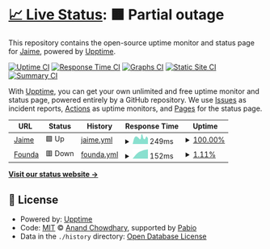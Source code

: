 # [📈 Live Status](https://status.jaimezpe.com): <!--live status--> **🟧 Partial outage**

This repository contains the open-source uptime monitor and status page for [Jaime](info@jaimezpe.com), powered by [Upptime](https://github.com/upptime/upptime).

[![Uptime CI](https://github.com/jaimezpe/bio-status/workflows/Uptime%20CI/badge.svg)](https://github.com/jaimezpe/bio-status/actions?query=workflow%3A%22Uptime+CI%22)
[![Response Time CI](https://github.com/jaimezpe/bio-status/workflows/Response%20Time%20CI/badge.svg)](https://github.com/jaimezpe/bio-status/actions?query=workflow%3A%22Response+Time+CI%22)
[![Graphs CI](https://github.com/jaimezpe/bio-status/workflows/Graphs%20CI/badge.svg)](https://github.com/jaimezpe/bio-status/actions?query=workflow%3A%22Graphs+CI%22)
[![Static Site CI](https://github.com/jaimezpe/bio-status/workflows/Static%20Site%20CI/badge.svg)](https://github.com/jaimezpe/bio-status/actions?query=workflow%3A%22Static+Site+CI%22)
[![Summary CI](https://github.com/jaimezpe/bio-status/workflows/Summary%20CI/badge.svg)](https://github.com/jaimezpe/bio-status/actions?query=workflow%3A%22Summary+CI%22)

With [Upptime](https://upptime.js.org), you can get your own unlimited and free uptime monitor and status page, powered entirely by a GitHub repository. We use [Issues](https://github.com/jaimezpe/bio-status/issues) as incident reports, [Actions](https://github.com/jaimezpe/bio-status/actions) as uptime monitors, and [Pages](https://status.jaimezpe.com) for the status page.

<!--start: status pages-->
<!-- This summary is generated by Upptime (https://github.com/upptime/upptime) -->
<!-- Do not edit this manually, your changes will be overwritten -->
<!-- prettier-ignore -->
| URL | Status | History | Response Time | Uptime |
| --- | ------ | ------- | ------------- | ------ |
| <img alt="" src="https://icons.duckduckgo.com/ip3/www.jaimezpe.com.ico" height="13"> [Jaime](https://www.jaimezpe.com) | 🟩 Up | [jaime.yml](https://github.com/Jaimezpe/bio-status/commits/HEAD/history/jaime.yml) | <details><summary><img alt="Response time graph" src="./graphs/jaime/response-time-week.png" height="20"> 249ms</summary><br><a href="https://Jaimezpe.github.io/bio-status/history/jaime"><img alt="Response time 249" src="https://img.shields.io/endpoint?url=https%3A%2F%2Fraw.githubusercontent.com%2FJaimezpe%2Fbio-status%2FHEAD%2Fapi%2Fjaime%2Fresponse-time.json"></a><br><a href="https://Jaimezpe.github.io/bio-status/history/jaime"><img alt="24-hour response time 218" src="https://img.shields.io/endpoint?url=https%3A%2F%2Fraw.githubusercontent.com%2FJaimezpe%2Fbio-status%2FHEAD%2Fapi%2Fjaime%2Fresponse-time-day.json"></a><br><a href="https://Jaimezpe.github.io/bio-status/history/jaime"><img alt="7-day response time 249" src="https://img.shields.io/endpoint?url=https%3A%2F%2Fraw.githubusercontent.com%2FJaimezpe%2Fbio-status%2FHEAD%2Fapi%2Fjaime%2Fresponse-time-week.json"></a><br><a href="https://Jaimezpe.github.io/bio-status/history/jaime"><img alt="30-day response time 249" src="https://img.shields.io/endpoint?url=https%3A%2F%2Fraw.githubusercontent.com%2FJaimezpe%2Fbio-status%2FHEAD%2Fapi%2Fjaime%2Fresponse-time-month.json"></a><br><a href="https://Jaimezpe.github.io/bio-status/history/jaime"><img alt="1-year response time 249" src="https://img.shields.io/endpoint?url=https%3A%2F%2Fraw.githubusercontent.com%2FJaimezpe%2Fbio-status%2FHEAD%2Fapi%2Fjaime%2Fresponse-time-year.json"></a></details> | <details><summary><a href="https://Jaimezpe.github.io/bio-status/history/jaime">100.00%</a></summary><a href="https://Jaimezpe.github.io/bio-status/history/jaime"><img alt="All-time uptime 100.00%" src="https://img.shields.io/endpoint?url=https%3A%2F%2Fraw.githubusercontent.com%2FJaimezpe%2Fbio-status%2FHEAD%2Fapi%2Fjaime%2Fuptime.json"></a><br><a href="https://Jaimezpe.github.io/bio-status/history/jaime"><img alt="24-hour uptime 100.00%" src="https://img.shields.io/endpoint?url=https%3A%2F%2Fraw.githubusercontent.com%2FJaimezpe%2Fbio-status%2FHEAD%2Fapi%2Fjaime%2Fuptime-day.json"></a><br><a href="https://Jaimezpe.github.io/bio-status/history/jaime"><img alt="7-day uptime 100.00%" src="https://img.shields.io/endpoint?url=https%3A%2F%2Fraw.githubusercontent.com%2FJaimezpe%2Fbio-status%2FHEAD%2Fapi%2Fjaime%2Fuptime-week.json"></a><br><a href="https://Jaimezpe.github.io/bio-status/history/jaime"><img alt="30-day uptime 100.00%" src="https://img.shields.io/endpoint?url=https%3A%2F%2Fraw.githubusercontent.com%2FJaimezpe%2Fbio-status%2FHEAD%2Fapi%2Fjaime%2Fuptime-month.json"></a><br><a href="https://Jaimezpe.github.io/bio-status/history/jaime"><img alt="1-year uptime 100.00%" src="https://img.shields.io/endpoint?url=https%3A%2F%2Fraw.githubusercontent.com%2FJaimezpe%2Fbio-status%2FHEAD%2Fapi%2Fjaime%2Fuptime-year.json"></a></details>
| <img alt="" src="https://icons.duckduckgo.com/ip3/www.founda.jaimezpe.com.ico" height="13"> [Founda](https://www.founda.jaimezpe.com) | 🟥 Down | [founda.yml](https://github.com/Jaimezpe/bio-status/commits/HEAD/history/founda.yml) | <details><summary><img alt="Response time graph" src="./graphs/founda/response-time-week.png" height="20"> 152ms</summary><br><a href="https://Jaimezpe.github.io/bio-status/history/founda"><img alt="Response time 152" src="https://img.shields.io/endpoint?url=https%3A%2F%2Fraw.githubusercontent.com%2FJaimezpe%2Fbio-status%2FHEAD%2Fapi%2Ffounda%2Fresponse-time.json"></a><br><a href="https://Jaimezpe.github.io/bio-status/history/founda"><img alt="24-hour response time 0" src="https://img.shields.io/endpoint?url=https%3A%2F%2Fraw.githubusercontent.com%2FJaimezpe%2Fbio-status%2FHEAD%2Fapi%2Ffounda%2Fresponse-time-day.json"></a><br><a href="https://Jaimezpe.github.io/bio-status/history/founda"><img alt="7-day response time 152" src="https://img.shields.io/endpoint?url=https%3A%2F%2Fraw.githubusercontent.com%2FJaimezpe%2Fbio-status%2FHEAD%2Fapi%2Ffounda%2Fresponse-time-week.json"></a><br><a href="https://Jaimezpe.github.io/bio-status/history/founda"><img alt="30-day response time 152" src="https://img.shields.io/endpoint?url=https%3A%2F%2Fraw.githubusercontent.com%2FJaimezpe%2Fbio-status%2FHEAD%2Fapi%2Ffounda%2Fresponse-time-month.json"></a><br><a href="https://Jaimezpe.github.io/bio-status/history/founda"><img alt="1-year response time 152" src="https://img.shields.io/endpoint?url=https%3A%2F%2Fraw.githubusercontent.com%2FJaimezpe%2Fbio-status%2FHEAD%2Fapi%2Ffounda%2Fresponse-time-year.json"></a></details> | <details><summary><a href="https://Jaimezpe.github.io/bio-status/history/founda">1.11%</a></summary><a href="https://Jaimezpe.github.io/bio-status/history/founda"><img alt="All-time uptime 1.11%" src="https://img.shields.io/endpoint?url=https%3A%2F%2Fraw.githubusercontent.com%2FJaimezpe%2Fbio-status%2FHEAD%2Fapi%2Ffounda%2Fuptime.json"></a><br><a href="https://Jaimezpe.github.io/bio-status/history/founda"><img alt="24-hour uptime 0.00%" src="https://img.shields.io/endpoint?url=https%3A%2F%2Fraw.githubusercontent.com%2FJaimezpe%2Fbio-status%2FHEAD%2Fapi%2Ffounda%2Fuptime-day.json"></a><br><a href="https://Jaimezpe.github.io/bio-status/history/founda"><img alt="7-day uptime 1.11%" src="https://img.shields.io/endpoint?url=https%3A%2F%2Fraw.githubusercontent.com%2FJaimezpe%2Fbio-status%2FHEAD%2Fapi%2Ffounda%2Fuptime-week.json"></a><br><a href="https://Jaimezpe.github.io/bio-status/history/founda"><img alt="30-day uptime 1.11%" src="https://img.shields.io/endpoint?url=https%3A%2F%2Fraw.githubusercontent.com%2FJaimezpe%2Fbio-status%2FHEAD%2Fapi%2Ffounda%2Fuptime-month.json"></a><br><a href="https://Jaimezpe.github.io/bio-status/history/founda"><img alt="1-year uptime 1.11%" src="https://img.shields.io/endpoint?url=https%3A%2F%2Fraw.githubusercontent.com%2FJaimezpe%2Fbio-status%2FHEAD%2Fapi%2Ffounda%2Fuptime-year.json"></a></details>

<!--end: status pages-->

[**Visit our status website →**](https://status.jaimezpe.com)

## 📄 License

- Powered by: [Upptime](https://github.com/upptime/upptime)
- Code: [MIT](./LICENSE) © [Anand Chowdhary](https://anandchowdhary.com), supported by [Pabio](https://pabio.com)
- Data in the `./history` directory: [Open Database License](https://opendatacommons.org/licenses/odbl/1-0/)
